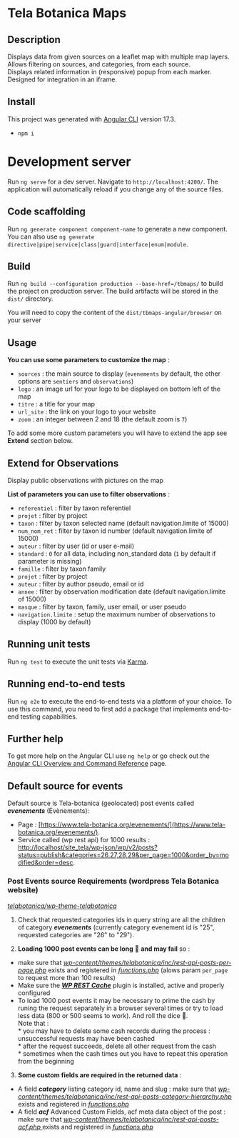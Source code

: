 # Tela Botanica Maps

## Description

Displays data from given sources on a leaflet map with multiple map layers.  
Allows filtering on sources, and categories, from each source.  
Displays related information in (responsive) popup from each marker.  
Designed for integration in an iframe.  

## Install

This project was generated with [Angular CLI](https://github.com/angular/angular-cli) version 17.3.

- `npm i`

# Development server

Run `ng serve` for a dev server. Navigate to `http://localhost:4200/`. The application will automatically reload if you change any of the source files.

## Code scaffolding

Run `ng generate component component-name` to generate a new component. You can also use `ng generate directive|pipe|service|class|guard|interface|enum|module`.

## Build

Run `ng build --configuration production --base-href=/tbmaps/` to build the project on production server. The build artifacts will be stored in the `dist/` directory.

You will need to copy the content of the `dist/tbmaps-angular/browser` on your server

## Usage

**You can use some parameters to customize the map** :
- `sources` : the main source to display (`evenements` by default, the other options are `sentiers` and `observations`)
- `logo` : an image url for your logo to be displayed on bottom left of the map
- `titre` : a title for your map
- `url_site` : the link on your logo to your website
- `zoom` : an integer between 2 and 18  (the default zoom is `7`)

To add some more custom parameters you will have to extend the app see **Extend** section below.

## Extend for Observations

Display public observations with pictures on the map

**List of parameters you can use to filter observations** :

- `referentiel` : filter by taxon referentiel
- `projet` : filter by project
- `taxon` : filter by taxon selected name (default navigation.limite of 15000)
- `num_nom_ret` : filter by taxon id number (default navigation.limite of 15000)
- `auteur` : filter by user (id or user e-mail)
- `standard` : `0` for all data, including non_standard data (`1` by default if parameter is missing)
- `famille` : filter by taxon family
- `projet` : filter by project
- `auteur` : filter by author pseudo, email or id
- `annee` : filter by observation modification date (default navigation.limite of 15000)
- `masque` : filter by taxon, family, user email, or user pseudo
- `navigation.limite` : setup the maximum number of observations to display (1000 by default)

## Running unit tests

Run `ng test` to execute the unit tests via [Karma](https://karma-runner.github.io).

## Running end-to-end tests

Run `ng e2e` to execute the end-to-end tests via a platform of your choice. To use this command, you need to first add a package that implements end-to-end testing capabilities.

## Further help

To get more help on the Angular CLI use `ng help` or go check out the [Angular CLI Overview and Command Reference](https://angular.io/cli) page.

## Default source for events

Default source is Tela-botanica (geolocated) post events called ***evenements*** (Évènements): 
* Page :  [https://www.tela-botanica.org/evenements/](https://www.tela-botanica.org/evenements/).
* Service called (wp rest api) for 1000 results :  [http://localhost/site_tela/wp-json/wp/v2/posts?status=publish&categories=26,27,28,29&per_page=1000&order_by=modified&order=desc](http://localhost/site_tela/wp-json/wp/v2/posts?status=publish&categories=26,27,28,29&per_page=1000&order_by=modified&order=desc).

### Post Events source Requirements (wordpress Tela Botanica website)

[_telabotanica/wp-theme-telabotanica_](https://github.com/telabotanica/wp-theme-telabotanica)

1. Check that requested categories ids in query string are all the children of category ***evenements*** (currently category evenement id is "25", requested categories are "26" to "29").

2. **Loading 1000 post events can be long** :turtle: **and may fail** so :
- make sure that [_wp-content/themes/telabotanica/inc/rest-api-posts-per-page.php_](https://github.com/telabotanica/wp-theme-telabotanica/inc/rest-api-posts-per-page.php) exists and registered in [_functions.php_](https://github.com/telabotanica/wp-theme-telabotanica/functions.php) (alows param `per_page` to request more than 100 results)
- Make sure the [***WP REST Cache***](https://wordpress.org/plugins/wp-rest-cache/) plugin is installed, active and properly configured
- To load 1000 post events it may be necessary to prime the cash by runing the request separately in a browser several times or try to load less data (800 or 500 seems to work). And roll the dice :game_die:.  
	Note that :  
		* you may have to delete some cash records during the process : unsuccessful requests may have been cashed  
		* after the request succeeds, delete all other request from the cash  
		* sometimes when the cash times out you have to repeat this operation from the beginning  

3. **Some custom fields are required in the returned data** :
- A field ***category*** listing category id, name and slug : make sure that [_wp-content/themes/telabotanica/inc/rest-api-posts-category-hierarchy.php_](https://github.com/telabotanica/wp-theme-telabotanica/inc/rest-api-posts-category-hierarchy.php) exists and registered in [_functions.php_](https://github.com/telabotanica/wp-theme-telabotanica/functions.php)
- A field ***acf*** Advanced Custom Fields, acf meta data object of the post :  make sure that [_wp-content/themes/telabotanica/inc/rest-api-posts-acf.php_ ](https://github.com/telabotanica/wp-theme-telabotanica/inc/rest-api-posts-acf.php) exists and registered in [_functions.php_](https://github.com/telabotanica/wp-theme-telabotanica/functions.php)
